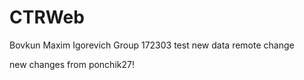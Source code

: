 # CTRWeb
Bovkun Maxim Igorevich
Group 172303
test new data
remote change


new changes from ponchik27!